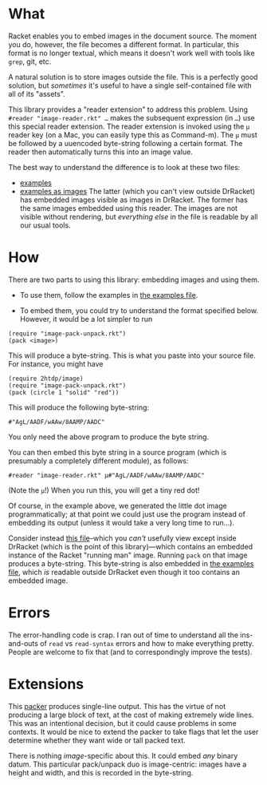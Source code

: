 # What

Racket enables you to embed images in the document source. The moment you do, however, the file becomes a different format. In particular, this format is no longer textual, which means it doesn't work well with tools like `grep`, git, etc.

A natural solution is to store images outside the file. This is a perfectly good solution, but *sometimes* it's useful to have a single self-contained file with all of its "assets".

This library provides a "reader extension" to address this problem. Using `#reader "image-reader.rkt" …` makes the subsequent expression (in `…`) use this special reader extension. The reader extension is invoked using the `µ` reader key (on a Mac, you can easily type this as Command-m). The `µ` must be followed by a uuencoded byte-string following a certain format. The reader then automatically turns this into an image value.

The best way to understand the difference is to look at these two files:
* [examples](examples.rkt)
* [examples as images](examples-as-images)
The latter (which you can't view outside DrRacket) has embedded images visible as images in DrRacket. The former has the same images embedded using this reader. The images are not visible without rendering, but *everything else* in the file is readable by all our usual tools.

# How

There are two parts to using this library: embedding images and using them.

* To use them, follow the examples in [the examples file](examples.rkt).

* To embed them, you could try to understand the format specified below. However, it would be a lot simpler to run

```
(require "image-pack-unpack.rkt")
(pack <image>)
```

This will produce a byte-string. This is what you paste into your source file. For instance, you might have

```
(require 2htdp/image)
(require "image-pack-unpack.rkt")
(pack (circle 1 "solid" "red"))
```
This will produce the following byte-string:
```
#"AgL/AADF/wAAw/8AAMP/AADC"
```
You only need the above program to produce the byte string.

You can then embed this byte string in a source program (which is presumably a completely different module), as follows:

```
#reader "image-reader.rkt" µ#"AgL/AADF/wAAw/8AAMP/AADC"
```
(Note the `µ`!) When you run this, you will get a tiny red dot!

Of course, in the example above, we generated the little dot image programmatically; at that point we could just use the program instead of embedding its output (unless it would take a very long time to run…). 

Consider instead [this file](packing-example.rkt)–which you *can't* usefully view except inside DrRacket (which is the point of this library)—which contains an embedded instance of the Racket "running man" image. Running `pack` on that image produces a byte-string. This byte-string is also embedded in [the examples file](examples.rkt), which *is* readable outside DrRacket even though it too contains an embedded image.

# Errors

The error-handling code is crap. I ran out of time to understand all the ins-and-outs of `read` vs `read-syntax` errors and how to make everything pretty. People are welcome to fix that (and to correspondingly improve the tests).

# Extensions

This [packer](image-pack-unpack.rkt) produces single-line output. This has the virtue of not producing a large block of text, at the cost of making extremely wide lines. This was an intentional decision, but it could cause problems in some contexts. It would be nice to extend the packer to take flags that let the user determine whether they want wide or tall packed text.

There is nothing *image*-specific about this. It could embed *any* binary datum. This particular pack/unpack duo is image-centric: images have a height and width, and this is recorded in the byte-string.

